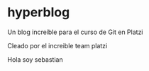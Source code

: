 # hyperblog
Un blog increíble para el curso de Git en Platzi

Cleado por el increible team platzi

Hola soy sebastian


